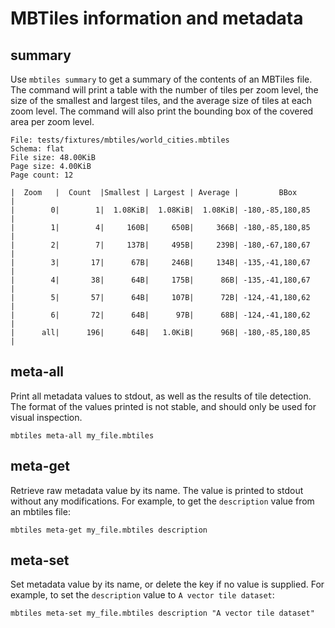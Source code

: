 # MBTiles information and metadata

## summary
Use `mbtiles summary` to get a summary of the contents of an MBTiles file. The command will print a table with the number of tiles per zoom level, the size of the smallest and largest tiles, and the average size of tiles at each zoom level. The command will also print the bounding box of the covered area per zoom level.

```shell
File: tests/fixtures/mbtiles/world_cities.mbtiles
Schema: flat
File size: 48.00KiB
Page size: 4.00KiB
Page count: 12

|  Zoom   |  Count  |Smallest | Largest | Average |         BBox         |
|        0|        1|  1.08KiB|  1.08KiB|  1.08KiB| -180,-85,180,85      |
|        1|        4|     160B|     650B|     366B| -180,-85,180,85      |
|        2|        7|     137B|     495B|     239B| -180,-67,180,67      |
|        3|       17|      67B|     246B|     134B| -135,-41,180,67      |
|        4|       38|      64B|     175B|      86B| -135,-41,180,67      |
|        5|       57|      64B|     107B|      72B| -124,-41,180,62      |
|        6|       72|      64B|      97B|      68B| -124,-41,180,62      |
|      all|      196|      64B|   1.0KiB|      96B| -180,-85,180,85      |
```

## meta-all
Print all metadata values to stdout, as well as the results of tile detection. The format of the values printed is not stable, and should only be used for visual inspection.

```shell
mbtiles meta-all my_file.mbtiles
```

## meta-get
Retrieve raw metadata value by its name. The value is printed to stdout without any modifications.  For example, to get the `description` value from an mbtiles file:

```shell
mbtiles meta-get my_file.mbtiles description
```

## meta-set
Set metadata value by its name, or delete the key if no value is supplied. For example, to set the `description` value to `A vector tile dataset`:

```shell
mbtiles meta-set my_file.mbtiles description "A vector tile dataset"
```

